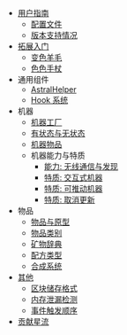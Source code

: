 - [用户指南](./user_guide/README.md)
    - [配置文件](./user_guide/configuration.md)
    - [版本支持情况](./user_guide/maintained_versions.md)
- [拓展入门](./getting_started/README.md)
  - [变色羊毛](./getting_started/jeb_wool.md)
  - [色色手杖](./getting_started/magica_wand.md)
- 通用组件
  - [AstralHelper](https://flow.bukkit.rip/javadoc/io/ib67/astralflow/api/AstralHelper.html)
  - [Hook 系统](./spec/universal/hook.md)
- 机器
  - [机器工厂](./spec/machine/machine_factory.md)
  - [有状态与无状态](./spec/machine/stateful_and_stateless.md)
  - [机器物品](./spec/machine/machine_item.md)
  - 机器能力与特质
    - [能力: 无线通信与发现](./spec/machine/wireless_communication.md)
    - [特质: 交互式机器](./spec/machine/interactive.md)
    - [特质: 可推动机器](./spec/machine/pushable.md)
    - [特质: 取消更新](./spec/machine/tickless.md)
- 物品
  - [物品与原型](./spec/item_prototype.md)
  - [物品类别](./spec/item_categories.md)
  - [矿物辞典](./spec/oredict.md)
  - [配方类型](./spec/recipe_types.md)
  - [合成系统](./spec/crafting.md)
- [其他](./misc/README.md)
  - [区块储存格式](./misc/chunk_storage_spec.md)
  - [内存泄漏检测](./misc/memleakcheck.md)
  - [事件触发顺序](./misc/event_order.md)
- [贡献星流](./guide/contributing.md)  